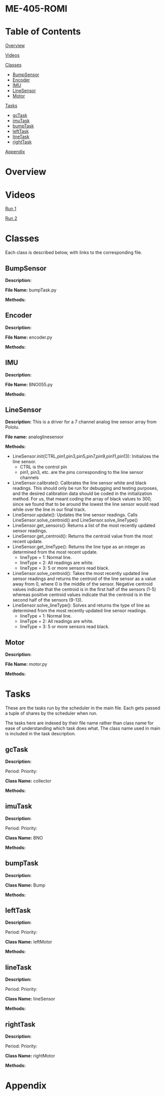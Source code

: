 
# ME-405-ROMI

# Table of Contents

[Overview](#Overview)

[Videos](#videos)

[Classes](#Classes)
- [BumpSensor](#BumpSensor)
- [Encoder](#Encoder)
- [IMU](#IMU)
- [LineSensor](#LineSensor)
- [Motor](#Motor)
	
[Tasks](#Tasks)
- [gcTask](#gcTask)
- [imuTask](#imuTask)
- [bumpTask](#bumpTask)
- [leftTask](#leftTask)
- [lineTask](#lineTask)
- [rightTask](#rightTask)

[Appendix](#Appendix)

# Overview

# Videos

[Run 1](https://youtu.be/CR8xlK-HHFw)

[Run 2](https://youtu.be/JZjPs5Mh1RU)

# Classes

Each class is described below, with links to the corresponding file.

## BumpSensor

**Description:**

**File Name:** bumpTask.py

**Methods:**

## Encoder

**Description:**

**File Name:** encoder.py

**Methods:**

## IMU

**Description:**

**File Name:** BNO055.py

**Methods:**

## LineSensor

**Description:** This is a driver for a 7 channel analog line sensor array from Pololu.

**File name:** analoglinesensor

**Methods:**
- LineSensor.init(CTRL,pin1,pin3,pin5,pin7,pin9,pin11,pin13): Initializes the line sensor.
	- CTRL is the control pin
	- pin1, pin3, etc. are the pins corresponding to the line sensor channels
- LineSensor.calibrate(): Calibrates the line sensor white and black readings. This should only be run for debugging and testing purposes, and the desired calibration data should be coded in the initialization method. For us, that meant coding the array of black values to 300, since we found that to be around the lowest the line sensor would read while over the line in our final track.
- LineSensor.update(): Updates the line sensor readings. Calls LineSensor.solve_centroid() and LineSensor.solve_lineType()
- LineSensor.get_sensors(): Returns a list of the most recently updated sensor readings.
- LineSensor.get_centroid(): Returns the centroid value from the most recent update.
- LineSensor.get_lineType(): Returns the line type as an integer as determined from the most recent update.
	- lineType = 1: Normal line.
	- lineType = 2: All readings are white.
	- lineType = 3: 5 or more sensors read black.
- LineSensor.solve_centroid(): Takes the most recently updated line sensor readings and returns the centroid of the line sensor as a value away from 0, where 0 is the middle of the sensor. Negative centroid values indicate that the centroid is in the first half of the sensors (1-5) whereas positive centroid values indicate that the centroid is in the second half of the sensors (9-13).
- LineSensor.solve_lineType(): Solves and returns the type of line as determined from the most recently updated line sensor readings.
	- lineType = 1: Normal line.
	- lineType = 2: All readings are white.
	- lineType = 3: 5 or more sensors read black.

## Motor

**Description:**

**File Name:** motor.py

**Methods:**

# Tasks

These are the tasks run by the scheduler in the main file. Each gets passed a tuple of shares by the scheduler when run.

The tasks here are indexed by their file name rather than class name for ease of understanding which task does what. The class name used in main is included in the task description.

## gcTask

**Description:**

Period:
Priority:

**Class Name:** collector

**Methods:**

## imuTask

**Description:**

Period:
Priority:

**Class Name:** BNO

**Methods:**

## bumpTask

**Description:**

**Class Name:** Bump

**Methods:**

## leftTask

**Description:**

Period:
Priority:

**Class Name:** leftMotor

**Methods:**

## lineTask

**Description:**

Period:
Priority:

**Class Name:** lineSensor

**Methods:**

## rightTask

**Description:**

Period:
Priority:

**Class Name:** rightMotor

**Methods:**

# Appendix
